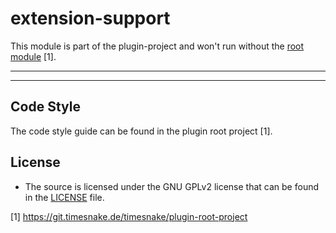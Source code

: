 # extension-support

This module is part of the plugin-project and won't run without
the [root module](https://git.timesnake.de/timesnake/plugin-root-project) [1].

---

---

## Code Style

The code style guide can be found in the plugin root project [1].

## License

- The source is licensed under the GNU GPLv2 license that can be found in the [LICENSE](LICENSE)
  file.

[1] https://git.timesnake.de/timesnake/plugin-root-project